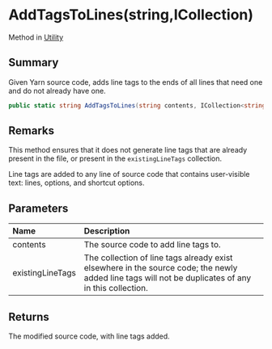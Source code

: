 # AddTagsToLines(string,ICollection<string>)

Method in [Utility](/api/csharp/yarn.compiler.utility.md)

## Summary


Given Yarn source code, adds line tags to the ends of all lines
that need one and do not already have one.


```csharp
public static string AddTagsToLines(string contents, ICollection<string> existingLineTags = null)
```

## Remarks

This method ensures that it does not generate line
tags that are already present in the file, or present in the
<code>existingLineTags</code>  collection.

Line tags are added to any line of source code that contains
user-visible text: lines, options, and shortcut options.


## Parameters

|Name|Description|
|:---|:---|
|contents|The source code to add line tags to.|
|existingLineTags|The collection of line tags already exist elsewhere in the source code; the newly added line tags will not be duplicates of any in this collection.|

## Returns

The modified source code, with line tags
added.

